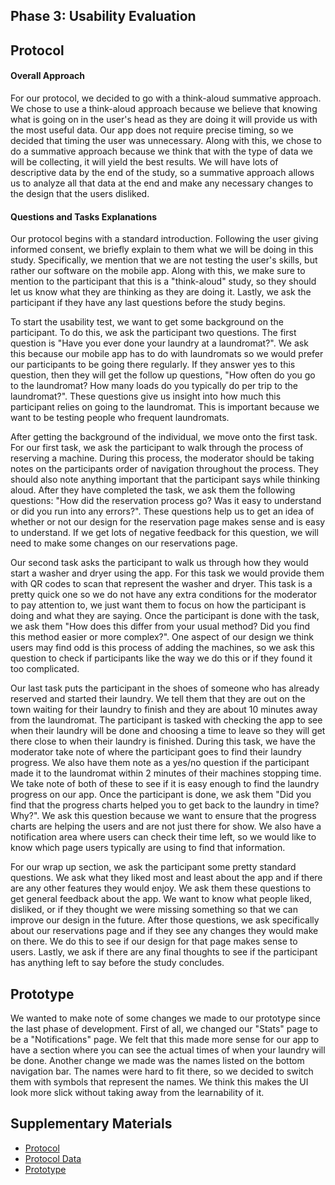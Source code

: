 ## Phase 3: Usability Evaluation

## Protocol

#### **Overall Approach**
For our protocol, we decided to go with a think-aloud summative approach. We chose to use a think-aloud approach because we believe that knowing what is going on in the user's head as they are doing it will provide us with the most useful data. Our app does not require precise timing, so we decided that timing the user was unnecessary. Along with this, we chose to do a summative approach because we think that with the type of data we will be collecting, it will yield the best results. We will have lots of descriptive data by the end of the study, so a summative approach allows us to analyze all that data at the end and make any necessary changes to the design that the users disliked.

#### **Questions and Tasks Explanations**
Our protocol begins with a standard introduction. Following the user giving informed consent, we briefly explain to them what we will be doing in this study. Specifically, we mention that we are not testing the user's skills, but rather our software on the mobile app. Along with this, we make sure to mention to the participant that this is a "think-aloud" study, so they should let us know what they are thinking as they are doing it. Lastly, we ask the participant if they have any last questions before the study begins.

To start the usability test, we want to get some background on the participant. To do this, we ask the participant two questions. The first question is "Have you ever done your laundry at a laundromat?". We ask this because our mobile app has to do with laundromats so we would prefer our participants to be going there regularly. If they answer yes to this question, then they will get the follow up questions, "How often do you go to the laundromat? How many loads do you typically do per trip to the laundromat?". These questions give us insight into how much this participant relies on going to the laundromat. This is important because we want to be testing people who frequent laundromats.

After getting the background of the individual, we move onto the first task. For our first task, we ask the participant to walk through the process of reserving a machine. During this process, the moderator should be taking notes on the participants order of navigation throughout the process. They should also note anything important that the participant says while thinking aloud. After they have completed the task, we ask them the following questions: "How did the reservation process go? Was it easy to understand or did you run into any errors?". These questions help us to get an idea of whether or not our design for the reservation page makes sense and is easy to understand. If we get lots of negative feedback for this question, we will need to make some changes on our reservations page.

Our second task asks the participant to walk us through how they would start a washer and dryer using the app. For this task we would provide them with QR codes to scan that represent the washer and dryer. This task is a pretty quick one so we do not have any extra conditions for the moderator to pay attention to, we just want them to focus on how the participant is doing and what they are saying. Once the participant is done with the task, we ask them "How does this differ from your usual method? Did you find this method easier or more complex?". One aspect of our design we think users may find odd is this process of adding the machines, so we ask this question to check if participants like the way we do this or if they found it too complicated.

Our last task puts the participant in the shoes of someone who has already reserved and started their laundry. We tell them that they are out on the town waiting for their laundry to finish and they are about 10 minutes away from the laundromat. The participant is tasked with checking the app to see when their laundry will be done and choosing a time to leave so they will get there close to when their laundry is finished. During this task, we have the moderator take note of where the participant goes to find their laundry progress. We also have them note as a yes/no question if the participant made it to the laundromat within 2 minutes of their machines stopping time. We take note of both of these to see if it is easy enough to find the laundry progress on our app. Once the participant is done, we ask them "Did you find that the progress charts helped you to get back to the laundry in time? Why?". We ask this question because we want to ensure that the progress charts are helping the users and are not just there for show. We also have a notification area where users can check their time left, so we would like to know which page users typically are using to find that information.

For our wrap up section, we ask the participant some pretty standard questions. We ask what they liked most and least about the app and if there are any other features they would enjoy. We ask them these questions to get general feedback about the app. We want to know what people liked, disliked, or if they thought we were missing something so that we can improve our design in the future. After those questions, we ask specifically about our reservations page and if they see any changes they would make on there. We do this to see if our design for that page makes sense to users. Lastly, we ask if there are any final thoughts to see if the participant has anything left to say before the study concludes.

## Prototype

We wanted to make note of some changes we made to our prototype since the last phase of development. First of all, we changed our "Stats" page to be a "Notifications" page. We felt that this made more sense for our app to have a section where you can see the actual times of when your laundry will be done. Another change we made was the names listed on the bottom navigation bar. The names were hard to fit there, so we decided to switch them with symbols that represent the names. We think this makes the UI look more slick without taking away from the learnability of it.

## Supplementary Materials

* [Protocol](SupportingMaterials/Protocol.pdf)
* [Protocol Data](https://docs.google.com/spreadsheets/d/1nFU7jRKpZCLWjEWGuDZvNMgjDiB2P7lUNMw48olUvVg/edit?usp=sharing)
* [Prototype](https://xd.adobe.com/view/ad1e32e7-b8b5-46a5-afdd-38d8718e8b01-f84d/?fullscreen)
